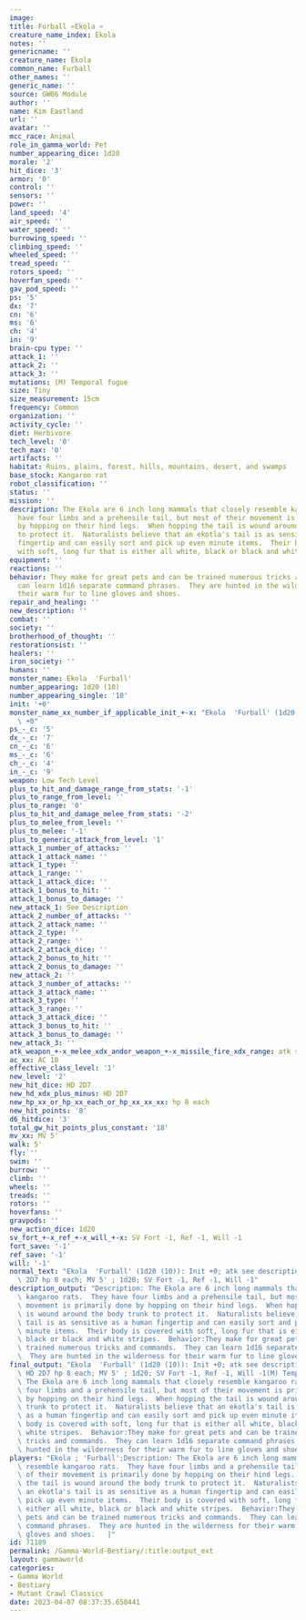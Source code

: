 ```yaml
---
image:
title: Furball «Ekola »
creature_name_index: Ekola
notes: ''
genericname: ''
creature_name: Ekola
common_name: Furball
other_names: ''
generic_name: ''
source: GW06 Module
author: ''
name: Kim Eastland
url: ''
avatar: ''
mcc_race: Animal
role_in_gamma_world: Pet
number_appearing_dice: 1d20
morale: '2'
hit_dice: '3'
armor: '0'
control: ''
sensors: ''
power: ''
land_speed: '4'
air_speed: ''
water_speed: ''
burrowing_speed: ''
climbing_speed: ''
wheeled_speed: ''
tread_speed: ''
rotors_speed: ''
hoverfan_speed: ''
gav_pod_speed: ''
ps: '5'
dx: '7'
cn: '6'
ms: '6'
ch: '4'
in: '9'
brain-cpu type: ''
attack_1: ''
attack_2: ''
attack_3: ''
mutations: (M) Temporal fugue
size: Tiny
size_measurement: 15cm
frequency: Common
organization: ''
activity_cycle: ''
diet: Herbivore
tech_level: '0'
tech_max: '0'
artifacts: ''
habitat: Ruins, plains, forest, hills, mountains, desert, and swamps
base_stock: Kangaroo rat
robot_classification: ''
status: ''
mission: ''
description: The Ekola are 6 inch long mammals that closely resemble kangaroo rats.  They
  have four limbs and a prehensile tail, but most of their movement is primarily done
  by hopping on their hind legs.  When hopping the tail is wound around the body trunk
  to protect it.  Naturalists believe that an ekotla's tail is as sensitive as a human
  fingertip and can easily sort and pick up even minute items.  Their body is covered
  with soft, long fur that is either all white, black or black and white stripes.
equipment: ''
reactions: ''
behavior: They make for great pets and can be trained numerous tricks and commands.  They
  can learn 1d16 separate command phrases.  They are hunted in the wilderness for
  their warm fur to line gloves and shoes.
repair_and_healing: ''
new_description: ''
combat: ''
society: ''
brotherhood_of_thought: ''
restorationsist: ''
healers: ''
iron_society: ''
humans: ''
monster_name: Ekola  'Furball'
number_appearing: 1d20 (10)
number_appearing_single: '10'
init: '+0'
monster_name_xx_number_if_applicable_init_+-x: "Ekola  'Furball' (1d20 (10)): Init\
  \ +0"
ps_-_c: '5'
dx_-_c: '7'
cn_-_c: '6'
ms_-_c: '6'
ch_-_c: '4'
in_-_c: '9'
weapon: Low Tech Level
plus_to_hit_and_damage_range_from_stats: '-1'
plus_to_range_from_level: ''
plus_to_range: '0'
plus_to_hit_and_damage_melee_from_stats: '-2'
plus_to_melee_from_level: ''
plus_to_melee: '-1'
plus_to_generic_attack_from_level: '1'
attack_1_number_of_attacks: ''
attack_1_attack_name: ''
attack_1_type: ''
attack_1_range: ''
attack_1_attack_dice: ''
attack_1_bonus_to_hit: ''
attack_1_bonus_to_damage: ''
new_attack_1: See Description
attack_2_number_of_attacks: ''
attack_2_attack_name: ''
attack_2_type: ''
attack_2_range: ''
attack_2_attack_dice: ''
attack_2_bonus_to_hit: ''
attack_2_bonus_to_damage: ''
new_attack_2: ''
attack_3_number_of_attacks: ''
attack_3_attack_name: ''
attack_3_type: ''
attack_3_range: ''
attack_3_attack_dice: ''
attack_3_bonus_to_hit: ''
attack_3_bonus_to_damage: ''
new_attack_3: ''
atk_weapon_+-x_melee_xdx_andor_weapon_+-x_missile_fire_xdx_range: atk see description
ac_xx: AC 10
effective_class_level: '1'
new_level: '2'
new_hit_dice: HD 2D7
new_hd_xdx_plus_minus: HD 2D7
new_hp_xx_or_hp_xx_each_or_hp_xx_xx_xx: hp 8 each
new_hit_points: '8'
d6_hitdice: '3'
total_gw_hit_points_plus_constant: '18'
mv_xx: MV 5'
walk: 5'
fly: ''
swim: ''
burrow: ''
climb: ''
wheels: ''
treads: ''
rotors: ''
hoverfans: ''
gravpods: ''
new_action_dice: 1d20
sv_fort_+-x_ref_+-x_will_+-x: SV Fort -1, Ref -1, Will -1
fort_save: '-1'
ref_save: '-1'
will: '-1'
normal_text: "Ekola  'Furball' (1d20 (10)): Init +0; atk see description; AC 10; HD\
  \ 2D7 hp 8 each; MV 5' ; 1d20; SV Fort -1, Ref -1, Will -1"
description_output: "Description: The Ekola are 6 inch long mammals that closely resemble\
  \ kangaroo rats.  They have four limbs and a prehensile tail, but most of their\
  \ movement is primarily done by hopping on their hind legs.  When hopping the tail\
  \ is wound around the body trunk to protect it.  Naturalists believe that an ekotla's\
  \ tail is as sensitive as a human fingertip and can easily sort and pick up even\
  \ minute items.  Their body is covered with soft, long fur that is either all white,\
  \ black or black and white stripes.  Behavior:They make for great pets and can be\
  \ trained numerous tricks and commands.  They can learn 1d16 separate command phrases.\
  \  They are hunted in the wilderness for their warm fur to line gloves and shoes."
final_output: "Ekola  'Furball' (1d20 (10)): Init +0; atk see description; AC 10;\
  \ HD 2D7 hp 8 each; MV 5' ; 1d20; SV Fort -1, Ref -1, Will -1(M) Temporal fugueDescription:\
  \ The Ekola are 6 inch long mammals that closely resemble kangaroo rats.  They have\
  \ four limbs and a prehensile tail, but most of their movement is primarily done\
  \ by hopping on their hind legs.  When hopping the tail is wound around the body\
  \ trunk to protect it.  Naturalists believe that an ekotla's tail is as sensitive\
  \ as a human fingertip and can easily sort and pick up even minute items.  Their\
  \ body is covered with soft, long fur that is either all white, black or black and\
  \ white stripes.  Behavior:They make for great pets and can be trained numerous\
  \ tricks and commands.  They can learn 1d16 separate command phrases.  They are\
  \ hunted in the wilderness for their warm fur to line gloves and shoes."
players: "Ekola ; 'Furball';Description: The Ekola are 6 inch long mammals that closely\
  \ resemble kangaroo rats.  They have four limbs and a prehensile tail, but most\
  \ of their movement is primarily done by hopping on their hind legs.  When hopping\
  \ the tail is wound around the body trunk to protect it.  Naturalists believe that\
  \ an ekotla's tail is as sensitive as a human fingertip and can easily sort and\
  \ pick up even minute items.  Their body is covered with soft, long fur that is\
  \ either all white, black or black and white stripes.  Behavior:They make for great\
  \ pets and can be trained numerous tricks and commands.  They can learn 1d16 separate\
  \ command phrases.  They are hunted in the wilderness for their warm fur to line\
  \ gloves and shoes.   |"
id: 71189
permalink: /Gamma-World-Bestiary/:title:output_ext
layout: gammaworld
categories:
- Gamma World
- Bestiary
- Mutant Crawl Classics
date: 2023-04-07 08:37:35.650441
---
```

